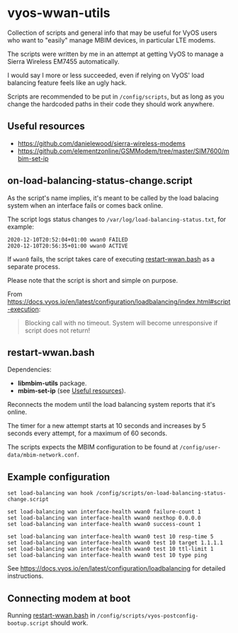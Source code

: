 # vyos-wwan-utils

Collection of scripts and general info that may be useful for VyOS users who want to "easily" manage MBIM devices, in particular LTE modems.

The scripts were written by me in an attempt at getting VyOS to manage a Sierra Wireless EM7455 automatically.

I would say I more or less succeeded, even if relying on VyOS' load balancing feature feels like an ugly hack.

Scripts are recommended to be put in `/config/scripts`, but as long as you change the hardcoded paths in their code they should work anywhere.

## Useful resources

- https://github.com/danielewood/sierra-wireless-modems
- https://github.com/elementzonline/GSMModem/tree/master/SIM7600/mbim-set-ip

## on-load-balancing-status-change.script

As the script's name implies, it's meant to be called by the load balacing system when an interface fails or comes back online.

The script logs status changes to `/var/log/load-balancing-status.txt`, for example:

```
2020-12-10T20:52:04+01:00 wwan0 FAILED
2020-12-10T20:56:35+01:00 wwan0 ACTIVE
```

If `wwan0` fails, the script takes care of executing [restart-wwan.bash](#restart-wwanbash) as a separate process.

Please note that the script is short and simple on purpose.

From https://docs.vyos.io/en/latest/configuration/loadbalancing/index.html#script-execution:

> Blocking call with no timeout. System will become unresponsive if script does not return!

## restart-wwan.bash

Dependencies:

- **libmbim-utils** package.
- **mbim-set-ip** (see [Useful resources](#useful-resources)).

Reconnects the modem until the load balancing system reports that it's online.

The timer for a new attempt starts at 10 seconds and increases by 5 seconds every attempt, for a maximum of 60 seconds.

The scripts expects the MBIM configuration to be found at `/config/user-data/mbim-network.conf`.

## Example configuration

```
set load-balancing wan hook /config/scripts/on-load-balancing-status-change.script

set load-balancing wan interface-health wwan0 failure-count 1
set load-balancing wan interface-health wwan0 nexthop 0.0.0.0
set load-balancing wan interface-health wwan0 success-count 1

set load-balancing wan interface-health wwan0 test 10 resp-time 5
set load-balancing wan interface-health wwan0 test 10 target 1.1.1.1
set load-balancing wan interface-health wwan0 test 10 ttl-limit 1
set load-balancing wan interface-health wwan0 test 10 type ping
```

See https://docs.vyos.io/en/latest/configuration/loadbalancing for detailed instructions.

## Connecting modem at boot

Running [restart-wwan.bash](#restart-wwanbash) in `/config/scripts/vyos-postconfig-bootup.script` should work.
